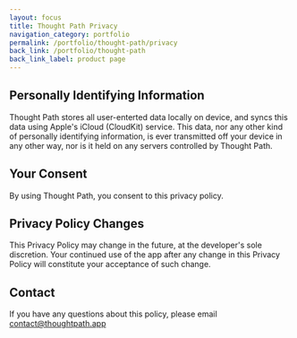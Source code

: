 ```yaml
---
layout: focus
title: Thought Path Privacy
navigation_category: portfolio
permalink: /portfolio/thought-path/privacy
back_link: /portfolio/thought-path
back_link_label: product page
---
```


<h2 class="text-2xl font-bold font-serif">Personally Identifying Information</h2>

<p>Thought Path stores all user-enterted data locally on device, and syncs this data using Apple's iCloud (CloudKit) service. This data, nor any other kind of personally identifying information, is ever transmitted off your device in any other way, nor is it held on any servers controlled by Thought Path.</p>

<h2 class="text-2xl font-bold font-serif">Your Consent</h2>

<p>By using Thought Path, you consent to this privacy policy.</p>

<h2 class="text-2xl font-bold font-serif">Privacy Policy Changes</h2>

<p>This Privacy Policy may change in the future, at the developer's sole discretion. Your continued use of the app after any change in this Privacy Policy will constitute your acceptance of such change.</p>

<h2 class="text-2xl font-bold font-serif">Contact</h2>

<p>If you have any questions about this policy, please email <a href="mailto:contact@thoughtpath.app" class="underline">contact@thoughtpath.app</a></p>
